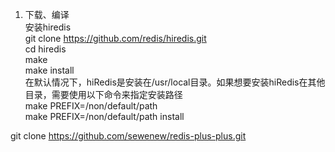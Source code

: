 1. 下载、编译  
安装hiredis  
git clone https://github.com/redis/hiredis.git  
cd hiredis  
make  
make install  
在默认情况下，hiRedis是安装在/usr/local目录。如果想要安装hiRedis在其他目录，需要使用以下命令来指定安装路径  
make PREFIX=/non/default/path  
make PREFIX=/non/default/path install  


git clone https://github.com/sewenew/redis-plus-plus.git  





















